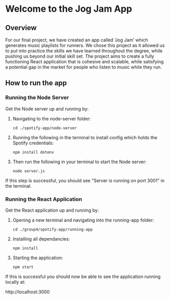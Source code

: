 # Welcome to the Jog Jam App

## Overview

For our final project, we have created an app called ‘Jog Jam’ which generates music playlists for runners. We chose this project as it allowed us to put into practice the skills we have learned throughout the degree, while pushing us beyond our initial skill set. The project aims to create a fully functioning React application that is cohesive and scalable, while satisfying a potential gap in the market for people who listen to music while they run.


## How to run the app

### Running the Node Server
Get the Node server up and running by:

1) Navigating to the node-server folder:

    ```
    cd ./spotify-app/node-server
    ```
2) Running the following in the terminal to install config which holds the Spotify credentials:
    ```
    npm install dotenv
    ```
3) Then run the following in your terminal to start the Node server:
    ```
    node server.js
    ```

If this step is successful, you should see "Server is running on port 3001" in the terminal.

### Running the React Application

Get the React application up and running by:

1) Opening a new terminal and navigating into the running-app folder:

    ```
    cd ./group4/spotify-app/running-app
    ```
2) Installing all dependancies:
    ```
    npm install
    ```
4) Starting the application:
    ```
    npm start
    ```

If this is successful you should now be able to see the application running locally at:

http://localhost:3000
